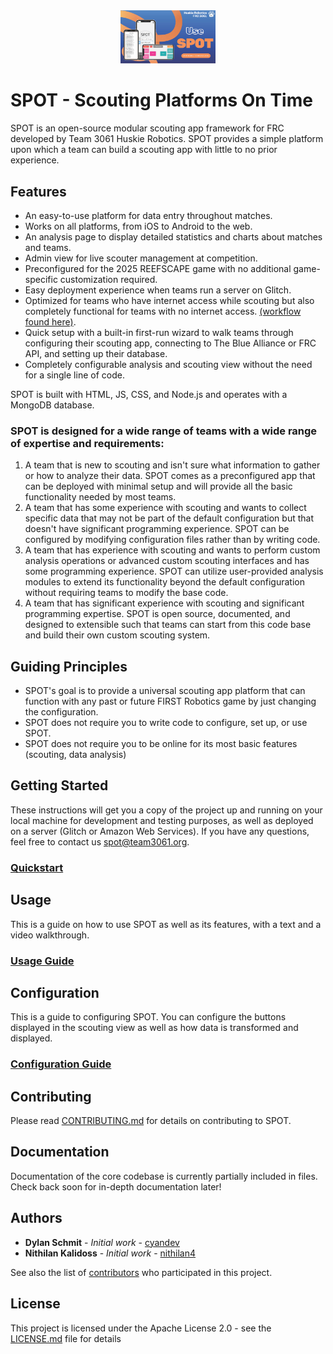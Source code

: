 <div align="center">
  <img src="src/scouting/public/img/SPOTBanner.jpg" width=30% height=30%>
</div>

# SPOT - Scouting Platforms On Time

SPOT is an open-source modular scouting app framework for FRC developed by Team 3061 Huskie Robotics. SPOT provides a simple platform upon which a team can build a scouting app with little to no prior experience.

## Features

- An easy-to-use platform for data entry throughout matches.
- Works on all platforms, from iOS to Android to the web.
- An analysis page to display detailed statistics and charts about matches and teams.
- Admin view for live scouter management at competition.
- Preconfigured for the 2025 REEFSCAPE game with no additional game-specific customization required.
- Easy deployment experience when teams run a server on Glitch.
- Optimized for teams who have internet access while scouting but also completely functional for teams with no internet access. [(workflow found here)](https://docs.google.com/document/d/1rMG94uNJxASu9EMIhPnCHs1xF6rNNqMg3j4-tCzr2rI/edit?usp=sharing).
- Quick setup with a built-in first-run wizard to walk teams through configuring their scouting app, connecting to The Blue Alliance or FRC API, and setting up their database.
- Completely configurable analysis and scouting view without the need for a single line of code.

SPOT is built with HTML, JS, CSS, and Node.js and operates with a MongoDB database.

### SPOT is designed for a wide range of teams with a wide range of expertise and requirements:

1. A team that is new to scouting and isn't sure what information to gather or how to analyze their data. SPOT comes as a preconfigured app that can be deployed with minimal setup and will provide all the basic functionality needed by most teams.
2. A team that has some experience with scouting and wants to collect specific data that may not be part of the default configuration but that doesn't have significant programming experience. SPOT can be configured by modifying configuration files rather than by writing code.
3. A team that has experience with scouting and wants to perform custom analysis operations or advanced custom scouting interfaces and has some programming experience. SPOT can utilize user-provided analysis modules to extend its functionality beyond the default configuration without requiring teams to modify the base code.
4. A team that has significant experience with scouting and significant programming expertise. SPOT is open source, documented, and designed to extensible such that teams can start from this code base and build their own custom scouting system.

## Guiding Principles

- SPOT's goal is to provide a universal scouting app platform that can function with any past or future FIRST Robotics game by just changing the configuration.
- SPOT does not require you to write code to configure, set up, or use SPOT.
- SPOT does not require you to be online for its most basic features (scouting, data analysis)

## Getting Started

These instructions will get you a copy of the project up and running on your local machine for development and testing purposes, as well as deployed on a server (Glitch or Amazon Web Services). If you have any questions, feel free to contact us [spot@team3061.org](mailto:spot@team3061.org).

### [Quickstart](https://docs.google.com/document/d/1vtl2PVihMu5IuJtC42czj-sC8xgQx0sHrEsvGa7eb0o/edit?usp=sharing)

## Usage

This is a guide on how to use SPOT as well as its features, with a text and a video walkthrough.

### [Usage Guide](https://docs.google.com/document/d/14QNhU3PEkdomg_Ij-yo5keQduSn6n9CpfKT3TQoxF50/edit?usp=sharing)

## Configuration

This is a guide to configuring SPOT. You can configure the buttons displayed in the scouting view as well as how data is transformed and displayed.

### [Configuration Guide](https://docs.google.com/document/d/1_FHr61p2eROtALV-fx0giBmp7oqVfTxc7K5_kCuS-8Q/edit?usp=sharing)

## Contributing

Please read [CONTRIBUTING.md](CONTRIBUTING.md) for details on contributing to SPOT.

## Documentation

Documentation of the core codebase is currently partially included in files. Check back soon for in-depth documentation later!

## Authors

- **Dylan Schmit** - _Initial work_ - [cyandev](https://github.com/cyandev)
- **Nithilan Kalidoss** - _Initial work_ - [nithilan4](https://github.com/nithilan4)

See also the list of [contributors](https://github.com/HuskieRobotics/SPOT/contributors) who participated in this project.

## License

This project is licensed under the Apache License 2.0 - see the [LICENSE.md](LICENSE) file for details
